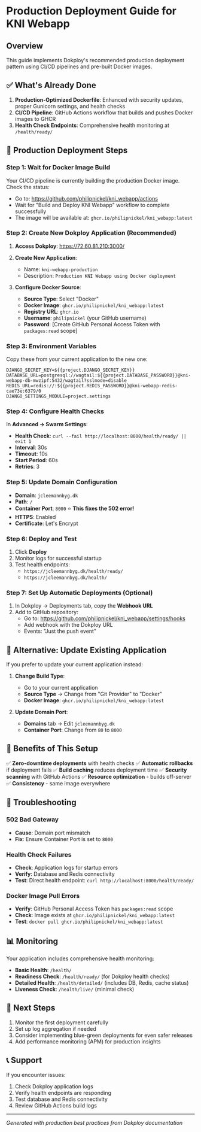 # Production Deployment Guide for KNI Webapp

## Overview
This guide implements Dokploy's recommended production deployment pattern using CI/CD pipelines and pre-built Docker images.

## ✅ What's Already Done

1. **Production-Optimized Dockerfile**: Enhanced with security updates, proper Gunicorn settings, and health checks
2. **CI/CD Pipeline**: GitHub Actions workflow that builds and pushes Docker images to GHCR
3. **Health Check Endpoints**: Comprehensive health monitoring at `/health/ready/`

## 🚀 Production Deployment Steps

### Step 1: Wait for Docker Image Build
Your CI/CD pipeline is currently building the production Docker image. Check the status:
- Go to: https://github.com/philipnickel/kni_webapp/actions
- Wait for "Build and Deploy KNI Webapp" workflow to complete successfully
- The image will be available at: `ghcr.io/philipnickel/kni_webapp:latest`

### Step 2: Create New Dokploy Application (Recommended)

1. **Access Dokploy**: https://72.60.81.210:3000/
2. **Create New Application**:
   - Name: `kni-webapp-production`
   - Description: `Production KNI Webapp using Docker deployment`

3. **Configure Docker Source**:
   - **Source Type**: Select "Docker"
   - **Docker Image**: `ghcr.io/philipnickel/kni_webapp:latest`
   - **Registry URL**: `ghcr.io`
   - **Username**: `philipnickel` (your GitHub username)
   - **Password**: [Create GitHub Personal Access Token with `packages:read` scope]

### Step 3: Environment Variables
Copy these from your current application to the new one:
```
DJANGO_SECRET_KEY=${{project.DJANGO_SECRET_KEY}}
DATABASE_URL=postgresql://wagtail:${{project.DATABASE_PASSWORD}}@kni-webapp-db-mwzipf:5432/wagtail?sslmode=disable
REDIS_URL=redis://:${{project.REDIS_PASSWORD}}@kni-webapp-redis-cae73e:6379/0
DJANGO_SETTINGS_MODULE=project.settings
```

### Step 4: Configure Health Checks
In **Advanced → Swarm Settings**:
- **Health Check**: `curl --fail http://localhost:8000/health/ready/ || exit 1`
- **Interval**: 30s
- **Timeout**: 10s
- **Start Period**: 60s
- **Retries**: 3

### Step 5: Update Domain Configuration
- **Domain**: `jcleemannbyg.dk`
- **Path**: `/`
- **Container Port**: `8000` ⭐ **This fixes the 502 error!**
- **HTTPS**: Enabled
- **Certificate**: Let's Encrypt

### Step 6: Deploy and Test
1. Click **Deploy**
2. Monitor logs for successful startup
3. Test health endpoints:
   - `https://jcleemannbyg.dk/health/ready/`
   - `https://jcleemannbyg.dk/health/`

### Step 7: Set Up Automatic Deployments (Optional)
1. In Dokploy → Deployments tab, copy the **Webhook URL**
2. Add to GitHub repository:
   - Go to: https://github.com/philipnickel/kni_webapp/settings/hooks
   - Add webhook with the Dokploy URL
   - Events: "Just the push event"

## 🔧 Alternative: Update Existing Application

If you prefer to update your current application instead:

1. **Change Build Type**:
   - Go to your current application
   - **Source Type** → Change from "Git Provider" to "Docker"
   - **Docker Image**: `ghcr.io/philipnickel/kni_webapp:latest`

2. **Update Domain Port**:
   - **Domains** tab → Edit `jcleemannbyg.dk`
   - **Container Port**: Change from `80` to `8000`

## 🎯 Benefits of This Setup

✅ **Zero-downtime deployments** with health checks
✅ **Automatic rollbacks** if deployment fails
✅ **Build caching** reduces deployment time
✅ **Security scanning** with GitHub Actions
✅ **Resource optimization** - builds off-server
✅ **Consistency** - same image everywhere

## 🐛 Troubleshooting

### 502 Bad Gateway
- **Cause**: Domain port mismatch
- **Fix**: Ensure Container Port is set to `8000`

### Health Check Failures
- **Check**: Application logs for startup errors
- **Verify**: Database and Redis connectivity
- **Test**: Direct health endpoint: `curl http://localhost:8000/health/ready/`

### Docker Image Pull Errors
- **Verify**: GitHub Personal Access Token has `packages:read` scope
- **Check**: Image exists at `ghcr.io/philipnickel/kni_webapp:latest`
- **Test**: `docker pull ghcr.io/philipnickel/kni_webapp:latest`

## 📊 Monitoring

Your application includes comprehensive health monitoring:
- **Basic Health**: `/health/`
- **Readiness Check**: `/health/ready/` (for Dokploy health checks)
- **Detailed Health**: `/health/detailed/` (includes DB, Redis, cache status)
- **Liveness Check**: `/health/live/` (minimal check)

## 🔄 Next Steps

1. Monitor the first deployment carefully
2. Set up log aggregation if needed
3. Consider implementing blue-green deployments for even safer releases
4. Add performance monitoring (APM) for production insights

## 📞 Support

If you encounter issues:
1. Check Dokploy application logs
2. Verify health endpoints are responding
3. Test database and Redis connectivity
4. Review GitHub Actions build logs

---
*Generated with production best practices from Dokploy documentation*